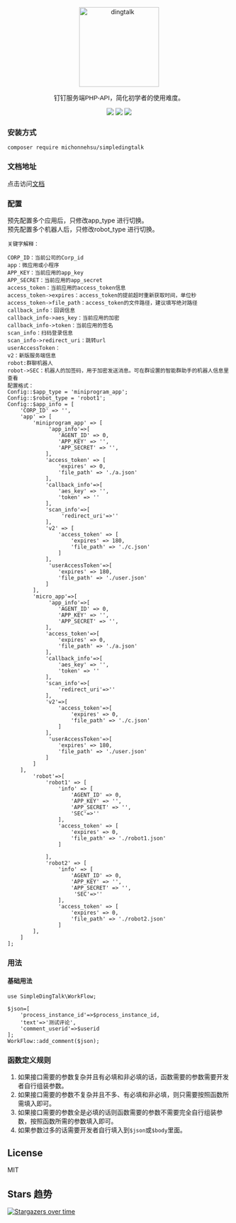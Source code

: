 <p align="center">
<a href="https://developers.dingtalk.com/?spm=ding_open_doc.document.0.0.3a2565733BtFVA">
<img src="https://images.gitee.com/uploads/images/2021/1006/105453_40454723_8010855.png" alt="dingtalk" width="180"/>
</a>
</p>
<p align="center" style="font-family: Arial, Helvetica, sans-serif;">钉钉服务端PHP-API，简化初学者的使用难度。</p>
<p align="center">
<img src="https://img.shields.io/badge/PHP-7.3+-green" />
<img src="https://img.shields.io/badge/release-1.0.2-orange" />
<img src="https://img.shields.io/badge/license-MIT-green" />
</p>

### 安装方式
`composer require michonnehsu/simpledingtalk`
### 文档地址
点击访问[文档](https://gitee.com/michonnehsu/simple-dingtalk/wikis/pages)  

### 配置
预先配置多个应用后，只修改app_type 进行切换。  
预先配置多个机器人后，只修改robot_type 进行切换。
```
关键字解释：

CORP_ID：当前公司的Corp_id
app：微应用或小程序
APP_KEY：当前应用的app_key
APP_SECRET：当前应用的app_secret
access_token：当前应用的access_token信息
access_token->expires：access_token的提前超时重新获取时间，单位秒
access_token->file_path：access_token的文件路径，建议填写绝对路径
callback_info：回调信息
callback_info->aes_key：当前应用的加密
callback_info->token：当前应用的签名
scan_info：扫码登录信息
scan_info->redirect_uri：跳转url
userAccessToken：
v2：新版服务端信息
robot:群聊机器人
robot->SEC：机器人的加签码，用于加密发送消息。可在群设置的智能群助手的机器人信息里查看
配置格式：
Config::$app_type = 'miniprogram_app';
Config::$robot_type = 'robot1';
Config::$app_info = [
	'CORP_ID' => '',
    'app' => [
		'miniprogram_app' => [
			 'app_info'=>[
                'AGENT_ID' => 0,
    		    'APP_KEY' => '',
    		    'APP_SECRET' => '',
            ],
			'access_token' => [
				'expires' => 0,
				'file_path' => './a.json'
			],
            'callback_info'=>[
                'aes_key' => '',
                'token' => ''
            ],
            'scan_info'=>[
                 'redirect_uri'=>''
            ],
			'v2' => [
				'access_token' => [
					'expires' => 180,
					'file_path' => './c.json'
				]
			],
             'userAccessToken'=>[
				'expires' => 180,
				'file_path' => './user.json'
			]
		],
	    'micro_app'=>[
			 'app_info'=>[
                'AGENT_ID' => 0,
    		    'APP_KEY' => '',
    		    'APP_SECRET' => '',
            ],
			'access_token'=>[
				'expires' => 0,
				'file_path' => './a.json'
			],
            'callback_info'=>[
                'aes_key' => '',
                'token' => ''
            ],
            'scan_info'=>[
                'redirect_uri'=>''
            ],
			'v2'=>[
				'access_token'=>[
					'expires' => 0,
					'file_path' => './c.json'
				]
			],
             'userAccessToken'=>[
				'expires' => 180,
				'file_path' => './user.json'
			]
		]
    ],
        'robot'=>[
            'robot1' => [
                'info' => [
                    'AGENT_ID' => 0,
                    'APP_KEY' => '',
                    'APP_SECRET' => '',
                    'SEC'=>''
                ],
                'access_token' => [
                    'expires' => 0,
                    'file_path' => './robot1.json'
                ]
                
            ],
            'robot2' => [
                'info' => [
                    'AGENT_ID' => 0,
                    'APP_KEY' => '',
                    'APP_SECRET' => '',
                     'SEC'=>''
                ],
                'access_token' => [
                    'expires' => 0,
                    'file_path' => './robot2.json'
                ]
        ],
    ]
];
```
### 用法
#### 基础用法
```
use SimpleDingTalk\WorkFlow;

$json=[
    'process_instance_id'=>$process_instance_id,
    'text'=>'测试评论',
    'comment_userid'=>$userid
];
WorkFlow::add_comment($json);
```
### 函数定义规则
1. 如果接口需要的参数复杂并且有必填和非必填的话，函数需要的参数需要开发者自行组装参数。
2. 如果接口需要的参数不复杂并且不多、有必填和非必填，则只需要按照函数所需填入即可。
3. 如果接口需要的参数全是必填的话则函数需要的参数不需要完全自行组装参数，按照函数所需的参数填入即可。
4. 如果参数过多的话需要开发者自行填入到`$json`或`$body`里面。
## License
MIT
## Stars 趋势
[![Stargazers over time](https://whnb.wang/stars/michonnehsu/simple-dingtalk?e=10000)](https://whnb.wang)